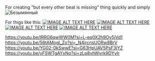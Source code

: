 For creating "but every other beat is missing" thing quickly and simply
![Безымянный](https://github.com/anipalary/beatcutter/assets/60285472/a2bfe443-a0ab-4e22-a5b1-7cd997cda295)

For thigs like this:
[![IMAGE ALT TEXT HERE](https://img.youtube.com/vi/L-eq0X2h9Oy5jVd1/0.jpg)](https://www.youtube.com/watch?v=L-eq0X2h9Oy5jVd1)
[![IMAGE ALT TEXT HERE](https://img.youtube.com/vi/_N4ircnsUORw8BrV/0.jpg)](https://www.youtube.com/watch?v=_N4ircnsUORw8BrV)
[![IMAGE ALT TEXT HERE](https://img.youtube.com/vi/G63HpUAV5PsF3jYZ/0.jpg)](https://www.youtube.com/watch?v=G63HpUAV5PsF3jYZ)
[![IMAGE ALT TEXT HERE](https://img.youtube.com/vi/zLp8vhWyrk9DYyIr/0.jpg)](https://www.youtube.com/watch?v=zLp8vhWyrk9DYyIr)


https://youtu.be/IRRG6qwWW0M?si=L-eq0X2h9Oy5jVd1
https://youtu.be/56tAMogI_Zo?si=_N4ircnsUORw8BrV
https://youtu.be/YG02-0kSwwE?si=G63HpUAV5PsF3jYZ
https://youtu.be/yFSWTgAYxNo?si=zLp8vhWyrk9DYyIr
